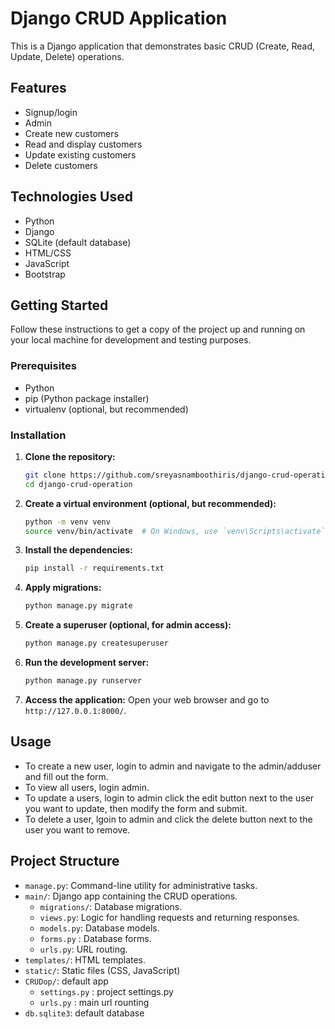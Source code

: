 # Django CRUD Application

This is a Django application that demonstrates basic CRUD (Create, Read, Update, Delete) operations.

## Features
- Signup/login
- Admin
- Create new customers
- Read and display customers
- Update existing customers
- Delete customers

## Technologies Used

- Python
- Django
- SQLite (default database)
- HTML/CSS
- JavaScript
- Bootstrap

## Getting Started

Follow these instructions to get a copy of the project up and running on your local machine for development and testing purposes.

### Prerequisites

- Python 
- pip (Python package installer)
- virtualenv (optional, but recommended)

### Installation

1. **Clone the repository:**
    ```sh
    git clone https://github.com/sreyasnamboothiris/django-crud-operation.git
    cd django-crud-operation
    ```

2. **Create a virtual environment (optional, but recommended):**
    ```sh
    python -m venv venv
    source venv/bin/activate  # On Windows, use `venv\Scripts\activate`
    ```

3. **Install the dependencies:**
    ```sh
    pip install -r requirements.txt
    ```

4. **Apply migrations:**
    ```sh
    python manage.py migrate
    ```

5. **Create a superuser (optional, for admin access):**
    ```sh
    python manage.py createsuperuser
    ```

6. **Run the development server:**
    ```sh
    python manage.py runserver
    ```

7. **Access the application:**
    Open your web browser and go to `http://127.0.0.1:8000/`.

## Usage

- To create a new user, login to admin and navigate to the admin/adduser and fill out the form.
- To view all users, login admin.
- To update a users, login to admin click the edit button next to the user you want to update, then modify the form and submit.
- To delete a user, lgoin to admin and click the delete button next to the user you want to remove.

## Project Structure

- `manage.py`: Command-line utility for administrative tasks.
- `main/`: Django app containing the CRUD operations.
  - `migrations/`: Database migrations.
  - `views.py`: Logic for handling requests and returning responses.
  - `models.py`: Database models.
  - `forms.py` : Database forms.
  - `urls.py`: URL routing.
- `templates/`: HTML templates.
- `static/`: Static files (CSS, JavaScript)
- `CRUDop/`: default app
  - `settings.py` : project settings.py
  - `urls.py` : main url rounting
- `db.sqlite3`: default database
